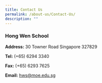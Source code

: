 ```yaml
---
title: Contact Us
permalink: /about-us/Contact-Us/
description: ""
---
```

### **Hong Wen School**

**Address:** 30 Towner Road Singapore 327829

**Tel:** (+65) 6294 3340

**Fax:** (+65) 6293 7625

**Email:** [hws@moe.edu.sg](mailto:hws@moe.edu.sg)